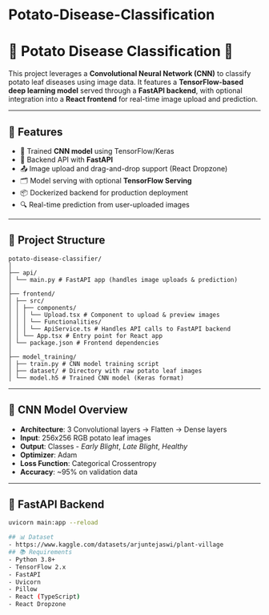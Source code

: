 # Potato-Disease-Classification

# 🥔 Potato Disease Classification 🌿

This project leverages a **Convolutional Neural Network (CNN)** to classify potato leaf diseases using image data. It features a **TensorFlow-based deep learning model** served through a **FastAPI backend**, with optional integration into a **React frontend** for real-time image upload and prediction.

---

## 📸 Features

- 🧠 Trained **CNN model** using TensorFlow/Keras
- 🚀 Backend API with **FastAPI**
- 📤 Image upload and drag-and-drop support (React Dropzone)
- 🗂 Model serving with optional **TensorFlow Serving**
- 📦 Dockerized backend for production deployment
- 🔍 Real-time prediction from user-uploaded images

---

## 📁 Project Structure

```
potato-disease-classifier/
│
├── api/
│ └── main.py # FastAPI app (handles image uploads & prediction)
│
├── frontend/
│ ├── src/
│ │ ├── components/
│ │ │ └── Upload.tsx # Component to upload & preview images
│ │ │ └── Functionalities/
│ │ │ └── ApiService.ts # Handles API calls to FastAPI backend
│ │ └── App.tsx # Entry point for React app
│ └── package.json # Frontend dependencies
│
├── model_training/
│ ├── train.py # CNN model training script
│ ├── dataset/ # Directory with raw potato leaf images
│ └── model.h5 # Trained CNN model (Keras format)
```

---

## 🧠 CNN Model Overview

- **Architecture**: 3 Convolutional layers → Flatten → Dense layers
- **Input**: 256x256 RGB potato leaf images
- **Output**: Classes - *Early Blight*, *Late Blight*, *Healthy*
- **Optimizer**: Adam
- **Loss Function**: Categorical Crossentropy
- **Accuracy**: ~95% on validation data

---

## 🚀 FastAPI Backend

```bash
uvicorn main:app --reload

## 📊 Dataset
- https://www.kaggle.com/datasets/arjuntejaswi/plant-village
## 📚 Requirements
- Python 3.8+
- TensorFlow 2.x
- FastAPI
- Uvicorn
- Pillow
- React (TypeScript)
- React Dropzone

